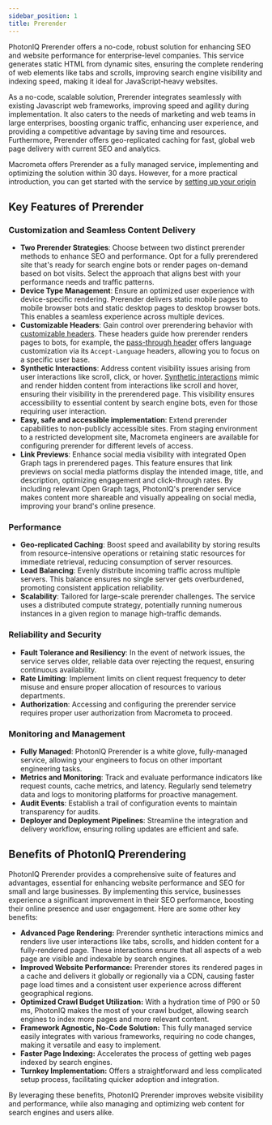 ```yaml
---
sidebar_position: 1
title: Prerender
---
```


PhotonIQ Prerender offers a no-code,  robust solution for enhancing SEO and website performance for enterprise-level companies. This service generates static HTML from dynamic sites, ensuring the complete rendering of web elements like tabs and scrolls, improving search engine visibility and indexing speed, making it ideal for JavaScript-heavy websites. 

As a no-code, scalable solution, Prerender integrates seamlessly with existing Javascript web frameworks, improving speed and agility during implementation. It also caters to the needs of marketing and web teams in large enterprises, boosting organic traffic, enhancing user experience, and providing a competitive advantage by saving time and resources. 
Furthermore, Prerender offers geo-replicated caching for fast, global web page delivery with current SEO and analytics.

Macrometa offers Prerender as a fully managed service, implementing and optimizing the solution within 30 days. However, for a more practical introduction, you can get started with the service by [setting up your origin](./02-get-started/index.md)

## Key Features of Prerender

### Customization and Seamless Content Delivery

- **Two Prerender Strategies**: Choose between two distinct prerender methods to enhance SEO and performance. Opt for a fully prerendered site that's ready for search engine bots or render pages on-demand based on bot visits. Select the approach that aligns best with your performance needs and traffic patterns.
- **Device Type Management**: Ensure an optimized user experience with device-specific rendering. Prerender delivers static mobile pages to mobile browser bots and static desktop pages to desktop browser bots. This enables a seamless experience across multiple devices.
- **Customizable Headers**: Gain control over prerendering behavior with [customizable headers](./03-features/02-prerendering-headers/index.md). These headers guide how prerender renders pages to bots, for example, the [pass-through header](./03-features/02-prerendering-headers/passthrough-headers.md) offers language customization via its `Accept-Language` headers, allowing you to focus on a specific user base.
- **Synthetic Interactions**: Address content visibility issues arising from user interactions like scroll, click, or hover. [Synthetic interactions](./03-features/01-synthetic-interactions/01-implementing-interaction/index.md) mimic and render hidden content from interactions like scroll and hover, ensuring their visibility in the prerendered page. This visibility ensures accessibility to essential content by search engine bots, even for those requiring user interaction.
- **Easy, safe and accessible implementation**: Extend prerender capabilities to non-publicly accessible sites. From staging environment to a restricted development site, Macrometa engineers are available for configuring prerender for different levels of access.
- **Link Previews**: Enhance social media visibility with integrated Open Graph tags in prerendered pages. This feature ensures that link previews on social media platforms display the intended image, title, and description, optimizing engagement and click-through rates. By including relevant Open Graph tags, PhotonIQ's prerender service makes content more shareable and visually appealing on social media, improving your brand's online presence.

### Performance

- **Geo-replicated Caching**: Boost speed and availability by storing results from resource-intensive operations or retaining static resources for immediate retrieval, reducing consumption of server resources.
- **Load Balancing**: Evenly distribute incoming traffic across multiple servers. This balance ensures no single server gets overburdened, promoting consistent application reliability.
- **Scalability**: Tailored for large-scale prerender challenges. The service uses a distributed compute strategy, potentially running numerous instances in a given region to manage high-traffic demands.

### Reliability and Security

- **Fault Tolerance and Resiliency**: In the event of network issues, the service serves older, reliable data over rejecting the request, ensuring continuous availability.
- **Rate Limiting**: Implement limits on client request frequency to deter misuse and ensure proper allocation of resources to various departments.
- **Authorization**: Accessing and configuring the prerender service requires proper user authorization from Macrometa to proceed.

### Monitoring and Management

- **Fully Managed**: PhotonIQ Prerender is a white glove, fully-managed service, allowing your engineers to focus on other important engineering tasks.
- **Metrics and Monitoring**: Track and evaluate performance indicators like request counts, cache metrics, and latency. Regularly send telemetry data and logs to monitoring platforms for proactive management.
- **Audit Events**: Establish a trail of configuration events to maintain transparency for audits.
- **Deployer and Deployment Pipelines**: Streamline the integration and delivery workflow, ensuring rolling updates are efficient and safe.


## Benefits of PhotonIQ Prerendering

PhotonIQ Prerender provides a comprehensive suite of features and advantages, essential for enhancing website performance and SEO for small and large businesses. By implementing this service, businesses experience a significant improvement in their SEO performance, boosting their online presence and user engagement. Here are some other key benefits:

- **Advanced Page Rendering:** Prerender synthetic interactions mimics and renders live user interactions like tabs, scrolls, and hidden content  for a fully-rendered page. These interactions ensure that all aspects of a web page are visible and indexable by search engines.
- **Improved Website Performance:** Prerender stores its rendered pages in a cache and delivers it globally or regionally via a CDN, causing faster page load times and a consistent user experience across different geographical regions.
- **Optimized Crawl Budget Utilization:** With a hydration time of P90 or 50 ms, PhotonIQ makes the most of your crawl budget, allowing search engines to index more pages and more relevant content.
- **Framework Agnostic, No-Code Solution:** This fully managed service easily integrates with various frameworks, requiring no code changes, making it versatile and easy to implement.
- **Faster Page Indexing:** Accelerates the process of getting web pages indexed by search engines.
- **Turnkey Implementation:** Offers a straightforward and less complicated setup process, facilitating quicker adoption and integration.

By leveraging these benefits, PhotonIQ Prerender improves website visibility and performance, while also managing and optimizing web content for search engines and users alike.
